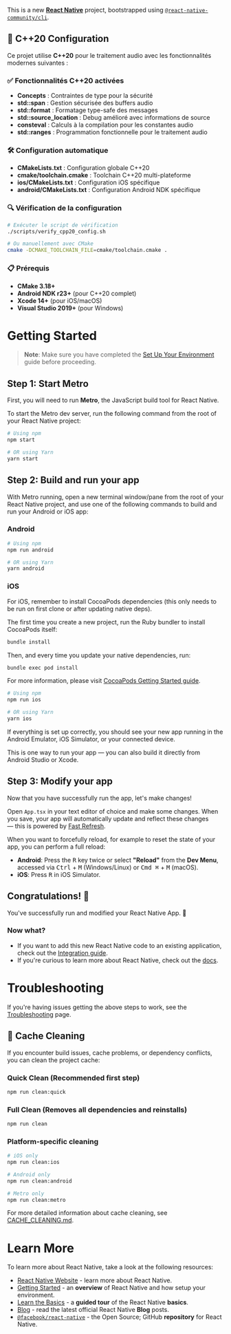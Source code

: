 This is a new [**React Native**](https://reactnative.dev) project, bootstrapped using [`@react-native-community/cli`](https://github.com/react-native-community/cli).

## 🚀 C++20 Configuration

Ce projet utilise **C++20** pour le traitement audio avec les fonctionnalités modernes suivantes :

### ✅ Fonctionnalités C++20 activées
- **Concepts** : Contraintes de type pour la sécurité
- **std::span** : Gestion sécurisée des buffers audio
- **std::format** : Formatage type-safe des messages
- **std::source_location** : Debug amélioré avec informations de source
- **consteval** : Calculs à la compilation pour les constantes audio
- **std::ranges** : Programmation fonctionnelle pour le traitement audio

### 🛠️ Configuration automatique
- **CMakeLists.txt** : Configuration globale C++20
- **cmake/toolchain.cmake** : Toolchain C++20 multi-plateforme
- **ios/CMakeLists.txt** : Configuration iOS spécifique
- **android/CMakeLists.txt** : Configuration Android NDK spécifique

### 🔍 Vérification de la configuration
```bash
# Exécuter le script de vérification
./scripts/verify_cpp20_config.sh

# Ou manuellement avec CMake
cmake -DCMAKE_TOOLCHAIN_FILE=cmake/toolchain.cmake .
```

### 📋 Prérequis
- **CMake 3.18+**
- **Android NDK r23+** (pour C++20 complet)
- **Xcode 14+** (pour iOS/macOS)
- **Visual Studio 2019+** (pour Windows)

# Getting Started

> **Note**: Make sure you have completed the [Set Up Your Environment](https://reactnative.dev/docs/set-up-your-environment) guide before proceeding.

## Step 1: Start Metro

First, you will need to run **Metro**, the JavaScript build tool for React Native.

To start the Metro dev server, run the following command from the root of your React Native project:

```sh
# Using npm
npm start

# OR using Yarn
yarn start
```

## Step 2: Build and run your app

With Metro running, open a new terminal window/pane from the root of your React Native project, and use one of the following commands to build and run your Android or iOS app:

### Android

```sh
# Using npm
npm run android

# OR using Yarn
yarn android
```

### iOS

For iOS, remember to install CocoaPods dependencies (this only needs to be run on first clone or after updating native deps).

The first time you create a new project, run the Ruby bundler to install CocoaPods itself:

```sh
bundle install
```

Then, and every time you update your native dependencies, run:

```sh
bundle exec pod install
```

For more information, please visit [CocoaPods Getting Started guide](https://guides.cocoapods.org/using/getting-started.html).

```sh
# Using npm
npm run ios

# OR using Yarn
yarn ios
```

If everything is set up correctly, you should see your new app running in the Android Emulator, iOS Simulator, or your connected device.

This is one way to run your app — you can also build it directly from Android Studio or Xcode.

## Step 3: Modify your app

Now that you have successfully run the app, let's make changes!

Open `App.tsx` in your text editor of choice and make some changes. When you save, your app will automatically update and reflect these changes — this is powered by [Fast Refresh](https://reactnative.dev/docs/fast-refresh).

When you want to forcefully reload, for example to reset the state of your app, you can perform a full reload:

- **Android**: Press the <kbd>R</kbd> key twice or select **"Reload"** from the **Dev Menu**, accessed via <kbd>Ctrl</kbd> + <kbd>M</kbd> (Windows/Linux) or <kbd>Cmd ⌘</kbd> + <kbd>M</kbd> (macOS).
- **iOS**: Press <kbd>R</kbd> in iOS Simulator.

## Congratulations! :tada:

You've successfully run and modified your React Native App. :partying_face:

### Now what?

- If you want to add this new React Native code to an existing application, check out the [Integration guide](https://reactnative.dev/docs/integration-with-existing-apps).
- If you're curious to learn more about React Native, check out the [docs](https://reactnative.dev/docs/getting-started).

# Troubleshooting

If you're having issues getting the above steps to work, see the [Troubleshooting](https://reactnative.dev/docs/troubleshooting) page.

## 🧹 Cache Cleaning

If you encounter build issues, cache problems, or dependency conflicts, you can clean the project cache:

### Quick Clean (Recommended first step)
```sh
npm run clean:quick
```

### Full Clean (Removes all dependencies and reinstalls)
```sh
npm run clean
```

### Platform-specific cleaning
```sh
# iOS only
npm run clean:ios

# Android only
npm run clean:android

# Metro only
npm run clean:metro
```

For more detailed information about cache cleaning, see [CACHE_CLEANING.md](docs/CACHE_CLEANING.md).

# Learn More

To learn more about React Native, take a look at the following resources:

- [React Native Website](https://reactnative.dev) - learn more about React Native.
- [Getting Started](https://reactnative.dev/docs/environment-setup) - an **overview** of React Native and how setup your environment.
- [Learn the Basics](https://reactnative.dev/docs/getting-started) - a **guided tour** of the React Native **basics**.
- [Blog](https://reactnative.dev/blog) - read the latest official React Native **Blog** posts.
- [`@facebook/react-native`](https://github.com/facebook/react-native) - the Open Source; GitHub **repository** for React Native.
